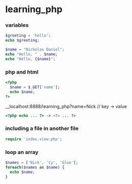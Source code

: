 # learning_php


### variables

```php
$greeting = 'hello';
echo $greeting;
```
```php
$name = "Nicholas Daniel";
echo "Hello, " . $name;
echo "Hello, {$name}";
```

### php and html

```php
<?php
  $name = $_GET['name'];
  echo $name;
?>
```

__localhost:8888/learning_php?name=Nick // key -> value

```php
<?php echo ... ?> -> <?= ... ?>
```

### including a file in another file

```php
require 'index.view.php';
```

### loop an array

```php
$names = ['Nick', 'Cy', 'Glue'];
foreach($names as $name) {
  echo $name;
}
```

